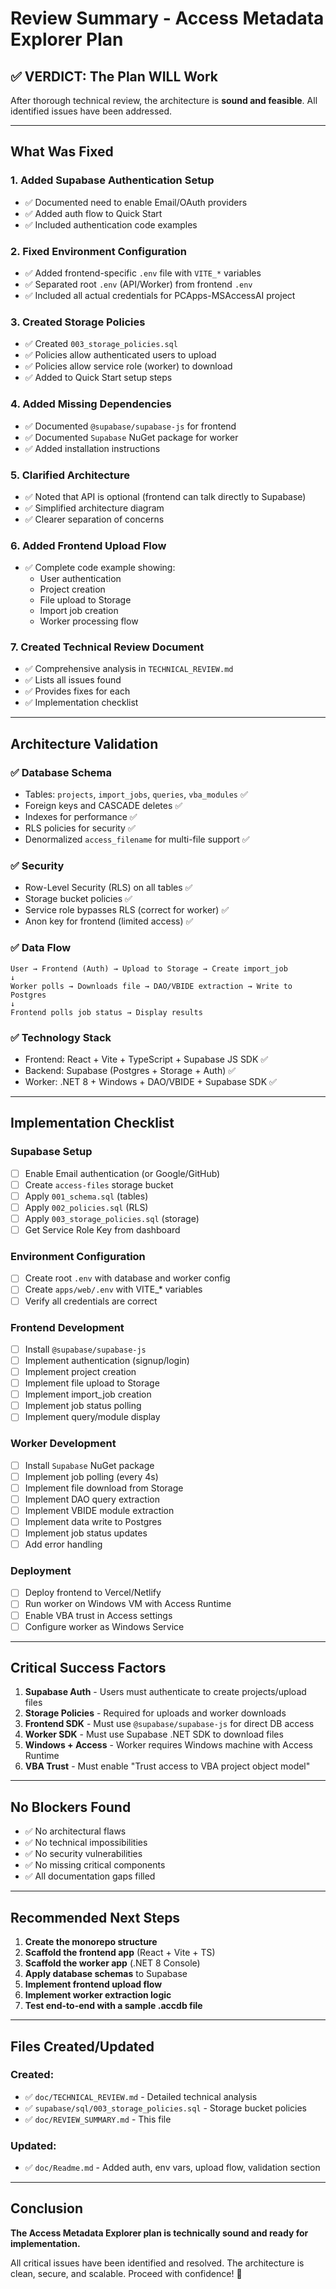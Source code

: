 # Review Summary - Access Metadata Explorer Plan

## ✅ **VERDICT: The Plan WILL Work**

After thorough technical review, the architecture is **sound and feasible**. All identified issues have been addressed.

---

## What Was Fixed

### 1. **Added Supabase Authentication Setup**
- ✅ Documented need to enable Email/OAuth providers
- ✅ Added auth flow to Quick Start
- ✅ Included authentication code examples

### 2. **Fixed Environment Configuration**
- ✅ Added frontend-specific `.env` file with `VITE_*` variables
- ✅ Separated root `.env` (API/Worker) from frontend `.env`
- ✅ Included all actual credentials for PCApps-MSAccessAI project

### 3. **Created Storage Policies**
- ✅ Created `003_storage_policies.sql`
- ✅ Policies allow authenticated users to upload
- ✅ Policies allow service role (worker) to download
- ✅ Added to Quick Start setup steps

### 4. **Added Missing Dependencies**
- ✅ Documented `@supabase/supabase-js` for frontend
- ✅ Documented `Supabase` NuGet package for worker
- ✅ Added installation instructions

### 5. **Clarified Architecture**
- ✅ Noted that API is optional (frontend can talk directly to Supabase)
- ✅ Simplified architecture diagram
- ✅ Clearer separation of concerns

### 6. **Added Frontend Upload Flow**
- ✅ Complete code example showing:
  - User authentication
  - Project creation
  - File upload to Storage
  - Import job creation
  - Worker processing flow

### 7. **Created Technical Review Document**
- ✅ Comprehensive analysis in `TECHNICAL_REVIEW.md`
- ✅ Lists all issues found
- ✅ Provides fixes for each
- ✅ Implementation checklist

---

## Architecture Validation

### ✅ **Database Schema**
- Tables: `projects`, `import_jobs`, `queries`, `vba_modules` ✅
- Foreign keys and CASCADE deletes ✅
- Indexes for performance ✅
- RLS policies for security ✅
- Denormalized `access_filename` for multi-file support ✅

### ✅ **Security**
- Row-Level Security (RLS) on all tables ✅
- Storage bucket policies ✅
- Service role bypasses RLS (correct for worker) ✅
- Anon key for frontend (limited access) ✅

### ✅ **Data Flow**
```
User → Frontend (Auth) → Upload to Storage → Create import_job
↓
Worker polls → Downloads file → DAO/VBIDE extraction → Write to Postgres
↓
Frontend polls job status → Display results
```

### ✅ **Technology Stack**
- Frontend: React + Vite + TypeScript + Supabase JS SDK ✅
- Backend: Supabase (Postgres + Storage + Auth) ✅
- Worker: .NET 8 + Windows + DAO/VBIDE + Supabase SDK ✅

---

## Implementation Checklist

### Supabase Setup
- [ ] Enable Email authentication (or Google/GitHub)
- [ ] Create `access-files` storage bucket
- [ ] Apply `001_schema.sql` (tables)
- [ ] Apply `002_policies.sql` (RLS)
- [ ] Apply `003_storage_policies.sql` (storage)
- [ ] Get Service Role Key from dashboard

### Environment Configuration
- [ ] Create root `.env` with database and worker config
- [ ] Create `apps/web/.env` with VITE_* variables
- [ ] Verify all credentials are correct

### Frontend Development
- [ ] Install `@supabase/supabase-js`
- [ ] Implement authentication (signup/login)
- [ ] Implement project creation
- [ ] Implement file upload to Storage
- [ ] Implement import_job creation
- [ ] Implement job status polling
- [ ] Implement query/module display

### Worker Development
- [ ] Install `Supabase` NuGet package
- [ ] Implement job polling (every 4s)
- [ ] Implement file download from Storage
- [ ] Implement DAO query extraction
- [ ] Implement VBIDE module extraction
- [ ] Implement data write to Postgres
- [ ] Implement job status updates
- [ ] Add error handling

### Deployment
- [ ] Deploy frontend to Vercel/Netlify
- [ ] Run worker on Windows VM with Access Runtime
- [ ] Enable VBA trust in Access settings
- [ ] Configure worker as Windows Service

---

## Critical Success Factors

1. **Supabase Auth** - Users must authenticate to create projects/upload files
2. **Storage Policies** - Required for uploads and worker downloads
3. **Frontend SDK** - Must use `@supabase/supabase-js` for direct DB access
4. **Worker SDK** - Must use Supabase .NET SDK to download files
5. **Windows + Access** - Worker requires Windows machine with Access Runtime
6. **VBA Trust** - Must enable "Trust access to VBA project object model"

---

## No Blockers Found

- ✅ No architectural flaws
- ✅ No technical impossibilities
- ✅ No security vulnerabilities
- ✅ No missing critical components
- ✅ All documentation gaps filled

---

## Recommended Next Steps

1. **Create the monorepo structure**
2. **Scaffold the frontend app** (React + Vite + TS)
3. **Scaffold the worker app** (.NET 8 Console)
4. **Apply database schemas** to Supabase
5. **Implement frontend upload flow**
6. **Implement worker extraction logic**
7. **Test end-to-end with a sample .accdb file**

---

## Files Created/Updated

### Created:
- ✅ `doc/TECHNICAL_REVIEW.md` - Detailed technical analysis
- ✅ `supabase/sql/003_storage_policies.sql` - Storage bucket policies
- ✅ `doc/REVIEW_SUMMARY.md` - This file

### Updated:
- ✅ `doc/Readme.md` - Added auth, env vars, upload flow, validation section

---

## Conclusion

**The Access Metadata Explorer plan is technically sound and ready for implementation.**

All critical issues have been identified and resolved. The architecture is clean, secure, and scalable. Proceed with confidence! 🚀

